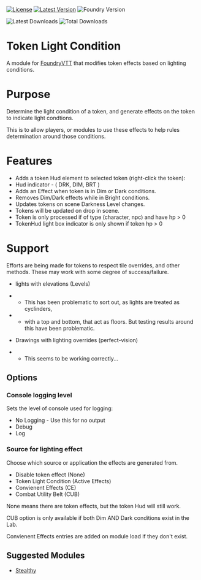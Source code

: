 [![License](https://img.shields.io/github/license/Frstrm/TokenLightCondition?label=License)](LICENSE)
[![Latest Version](https://img.shields.io/github/v/release/frstrm/tokenlightcondition?display_name=tag&sort=semver&label=Latest%20Version)](https://github.com/frstrm/tokenlightcondition/releases/latest)
![Foundry Version](https://img.shields.io/endpoint?url=https://foundryshields.com/version?url=https%3A%2F%2Fraw.githubusercontent.com%2Ffrstrm%2Ftokenlightcondition%2Fmain%2Fmodule.json)

![Latest Downloads](https://img.shields.io/github/downloads/Frstrm/TokenLightCondition/latest/total?color=blue&label=latest%20downloads)
![Total Downloads](https://img.shields.io/github/downloads/Frstrm/TokenLightCondition/total?color=blue&label=total%20downloads)

# Token Light Condition

A module for <a href="https://foundryvtt.com/">FoundryVTT</a> that modifies token effects based on lighting conditions.

# Purpose

Determine the light condition of a token, and generate effects on the token to indicate light condtions.

This is to allow players, or modules to use these effects to help rules determination around those conditions.

# Features

- Adds a token Hud element to selected token (right-click the token):
-   Hud indicator - ( DRK, DIM, BRT )
- Adds an Effect when token is in Dim or Dark conditions.
- Removes Dim/Dark effects while in Bright conditions.
- Updates tokens on scene Darkness Level changes.
- Tokens will be updated on drop in scene.
- Token is only processed if of type (character, npc) and have hp > 0
- TokenHud light box indicator is only shown if token hp > 0

# Support

Efforts are being made for tokens to respect tile overrides, and other methods.
These may work with some degree of success/failure.
* lights with elevations (Levels)
* * This has been problematic to sort out, as lights are treated as cyclinders,
* * with a top and bottom, that act as floors.  But testing results around this have been problematic.

* Drawings with lighting overrides (perfect-vision)
* * This seems to be working correctly...

## Options

### **Console logging level**
Sets the level of console used for logging:
<ul>
  <li>No Logging - Use this for no output</li>
  <li>Debug</li>
  <li>Log</li>
</ul>

### **Source for lighting effect**
Choose which source or application the effects are generated from.
<ul>
  <li>Disable token effect (None)</li>
  <li>Token Light Condition (Active Effects)</li>
  <li>Convienent Effects (CE)</li>
  <li>Combat Utility Belt (CUB)</li>
</ul>

None means there are token effects, but the token Hud will still work.

CUB option is only available if both Dim AND Dark conditions exist in the Lab.

Convienent Effects entries are added on module load if they don't exist.

## Suggested Modules
* [Stealthy](https://foundryvtt.com/packages/stealthy)

